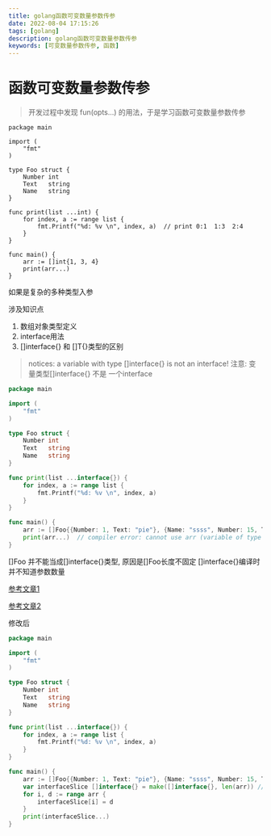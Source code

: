 ```yaml
---
title: golang函数可变数量参数传参
date: 2022-08-04 17:15:26
tags: [golang]
description: golang函数可变数量参数传参
keywords: [可变数量参数传参, 函数]
---
```


# 函数可变数量参数传参
> 开发过程中发现 fun(opts...) 的用法，于是学习函数可变数量参数传参

```golang
package main

import (
	"fmt"
)

type Foo struct {
	Number int
	Text   string
	Name   string
}

func print(list ...int) {
	for index, a := range list {
		fmt.Printf("%d: %v \n", index, a)  // print 0:1  1:3  2:4
	}
}

func main() {
	arr := []int{1, 3, 4}
	print(arr...)
}
```
如果是复杂的多种类型入参

涉及知识点
1. 数组对象类型定义
2. interface用法
3. []interface{} 和 []T{}类型的区别

> notices: a variable with type []interface{} is not an interface!
> 注意: 变量类型[]interface{} 不是 一个interface

```go
package main

import (
	"fmt"
)

type Foo struct {
	Number int
	Text   string
	Name   string
}

func print(list ...interface{}) {
	for index, a := range list {
		fmt.Printf("%d: %v \n", index, a)
	}
}

func main() {
	arr := []Foo{{Number: 1, Text: "pie"}, {Name: "ssss", Number: 15, Text: "fish"}, {Number: 30, Text: "orange"}}
	print(arr...)  // compiler error: cannot use arr (variable of type []Foo) as []interface{} 
}
```
[]Foo 并不能当成[]interface{}类型, 原因是[]Foo长度不固定 []interface{}编译时并不知道参数数量

[参考文章1](https://github.com/golang/go/wiki/InterfaceSlice)

[参考文章2](https://github.com/guyan0319/golang_development_notes/blob/master/zh/9.1.md)

修改后
```go
package main

import (
	"fmt"
)

type Foo struct {
	Number int
	Text   string
	Name   string
}

func print(list ...interface{}) {
	for index, a := range list {
		fmt.Printf("%d: %v \n", index, a)
	}
}

func main() {
	arr := []Foo{{Number: 1, Text: "pie"}, {Name: "ssss", Number: 15, Text: "fish"}, {Number: 30, Text: "orange"}}
	var interfaceSlice []interface{} = make([]interface{}, len(arr)) // 增加[]interface{}类型变量，并确定长度
	for i, d := range arr {
		interfaceSlice[i] = d
	}
	print(interfaceSlice...)
}
```